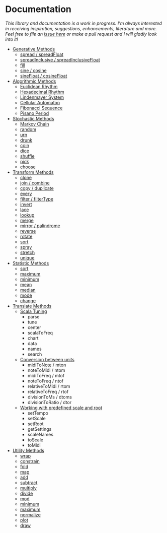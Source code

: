 # Documentation

*This library and documentation is a work in progress. I'm always interested in receiving inspiration, suggestions, enhancements, literature and more. Feel free to file an [issue here](https://github.com/tmhglnd/total-serialism/issues) or make a pull request and I will gladly look into it!*

- [Generative Methods](./generative-methods.md)
	- [spread / spreadFloat](./generative-methods.md#spread)
	- [spreadInclusive / spreadInclusiveFloat](./generative-methods.md#spreadinclusive)
	- [fill](./generative-methods.md#fill)
	- [sine / cosine](./generative-methods.md#sine--cosine)
	- [sineFloat / cosineFloat](./generative-methods.md#sinefloat--cosinefloat)
- [Algorithmic Methods](./algorithmic-methods.md)
	- [Euclidean Rhythm](./algorithmic-methods.md#euclid)
	- [Hexadecimal Rhythm](./algorithmic-methods.md#hexBeat)
	- [Lindenmayer System](./algorithmic-methods.md#linden)
	- [Cellular Automaton](./algorithmic-methods.md#cellular-automaton)
	- [Fibonacci Sequence](./algorithmic-methods.md#fibonacci)
	- [Pisano Period](./algorithmic-methods.md#pisano)
- [Stochastic Methods](./stochastic-methods.md)
	- [Markov Chain](./stochastic-methods.md#markov-chain)
	- [random](./stochastic-methods.md#random)
	- [urn](./stochastic-methods.md#urn)
	- [drunk](./stochastic-methods.md#drunk)
	- [coin](./stochastic-methods.md#coin) 
	- [dice](./stochastic-methods.md#dice)
	- [shuffle](./stochastic-methods.md#shuffle)
	- [pick](./stochastic-methods.md#pick)
	- [choose](./stochastic-methods.md#choose)
- [Transform Methods](./transform-methods.md)
	- [clone](./transform-methods.md#clone)
	- [join / combine](./transform-methods.md#join)
	- [copy / duplicate](./transform-methods.md#copy)
	- [every](./transform-methods.md#every)
	- [filter / filterType](./transform-methods.md#filter)
	- [invert](./transform-methods.md#invert)
	- [lace](./transform-methods.md#lace)
	- [lookup](./transform-methods.md#lookup)
	- [merge](./transform-methods.md#merge)
	- [mirror / palindrome](./transform-methods.md#palindrome)
	- [reverse](./transform-methods.md#reverse)
	- [rotate](./transform-methods.md#rotate)
	- [sort](./transform-method.md#sort)
	- [spray](./transform-methods.md#spray)
	- [stretch](./transform-methods.md#stretch)
	- [unique](./transform-methods.md#unique)
- [Statistic Methods](./statistic-methods.md)
	- [sort](./statistic-methods.md#sort)
	- [maximum](./statistic-methods.md#maximum)
	- [minimum](./statistic-methods.md#minimum)
	- [mean](./statistic-methods.md#mean)
	- [median](./statistic-methods.md#median)
	- [mode](./statistic-methods.md#mode)
	- [change](./statistic-methods.md#change)
- [Translate Methods](./translate-methods.md)
	- [Scala Tuning](./translate-methods.md#using-scala-tuning-format)
		- parse
		- tune
		- center
		- scalaToFreq
		- chart
		- data
		- names
		- search
	- [Conversion between units](./translate-methods.md#conversion-between-units)
		- midiToNote / mton
		- noteToMidi / ntom
		- midiToFreq / mtof
		- noteToFreq / ntof
		- relativeToMidi / rtom
		- relativeToFreq / rtof
		- divisionToMs / dtoms
		- divisionToRatio / dtor
	- [Working with predefined scale and root](./translate-methods.md#working-with-predefined-scale-and-root)
		- setTempo
		- setScale
		- setRoot
		- getSettings
		- scaleNames
		- toScale
		- toMidi
- [Utility Methods](./utility-methods.md)
	- [wrap](./utility-methods.md#usage)
	- [constrain](./utility-methods.md#usage)
	- [fold](./utility-methods.md#usage)
	- [map](./utility-methods.md#usage)
	- [add](./utility-methods.md#usage)
	- [subtract](./utility-methods.md#usage)
	- [multiply](./utility-methods.md#usage)
	- [divide](./utility-methods.md#usage)
	- [mod](./utility-methods.md#usage)
	- [minimum](./utility-methods.md#minimum)
	- [maximum](./utility-methods.md#maximum)
	- [normalize](./utility-methods.md#normalize)
	- [plot](./utility-methods.md#plot)
	- [draw](./utility-methods.md#draw)